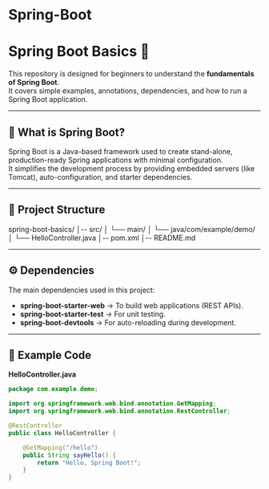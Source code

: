 # Spring-Boot

# Spring Boot Basics 🚀

This repository is designed for beginners to understand the **fundamentals of Spring Boot**.  
It covers simple examples, annotations, dependencies, and how to run a Spring Boot application.   
 
--- 
 
## 📌 What is Spring Boot? 
Spring Boot is a Java-based framework used to create stand-alone, production-ready Spring applications with minimal configuration.  
It simplifies the development process by providing embedded servers (like Tomcat), auto-configuration, and starter dependencies.

---

## 📂 Project Structure
spring-boot-basics/
│-- src/
│ └── main/
│ └── java/com/example/demo/
│ └── HelloController.java
│-- pom.xml
│-- README.md


---

## ⚙️ Dependencies
The main dependencies used in this project:
- **spring-boot-starter-web** → To build web applications (REST APIs).
- **spring-boot-starter-test** → For unit testing.
- **spring-boot-devtools** → For auto-reloading during development.

---

## 📄 Example Code

**HelloController.java**
```java
package com.example.demo;

import org.springframework.web.bind.annotation.GetMapping;
import org.springframework.web.bind.annotation.RestController;

@RestController
public class HelloController {

    @GetMapping("/hello")
    public String sayHello() {
        return "Hello, Spring Boot!";
    }
}
